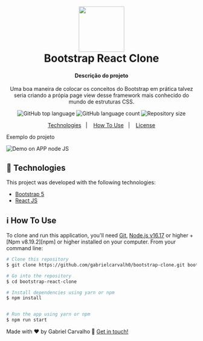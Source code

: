<h1 align="center">
    <img alt="" widht="140" height="120" src="https://upload.wikimedia.org/wikipedia/commons/thumb/b/b2/Bootstrap_logo.svg/512px-Bootstrap_logo.svg.png" />
    <br>
    Bootstrap React Clone 
</h1>

<h4 align="center">
 Descrição do projeto
</h4>
<p  align="center">
  Uma boa maneira de colocar os conceitos do Bootstrap em prática talvez seria criando a própia page view desse framework mais conhecido do mundo de estruturas CSS.

</p>

<p align="center">
  <img alt="GitHub top language" src="https://img.shields.io/github/languages/top/lukemorales/rocketshoes-react-native.svg">

  <img alt="GitHub language count" src="https://img.shields.io/github/languages/count/lukemorales/rocketshoes-react-native.svg">


  <img alt="Repository size" src="https://img.shields.io/github/repo-size/gabrielcarvalh0/nlwheatapp?logo=Repository%20size">


</p>

<p align="center">
  <a href="#rocket-technologies">Technologies</a>&nbsp;&nbsp;&nbsp;|&nbsp;&nbsp;&nbsp;
  <a href="#information_source-how-to-use">How To Use</a>&nbsp;&nbsp;&nbsp;|&nbsp;&nbsp;&nbsp;
  <a href="#memo-license">License</a>
</p>

<p align="center">
<p>Exemplo do projeto</p>

  <img alt="Demo on APP node JS" src="https://res.cloudinary.com/dydwaeqqy/image/upload/v1670890301/page-bootstrap_pimelf.png">
</p>

## :rocket: Technologies

This project was developed with the following technologies:

- [Bootstrap 5](https://getbootstrap.com/)
- [React JS](https://reactjs.org/)


## :information_source: How To Use

To clone and run this application, you'll need [Git](https://git-scm.com), [Node.js v16.17][nodejs] or higher + [Npm v8.19.2][npm] or higher installed on your computer. From your command line:

```bash
# Clone this repository
$ git clone https://github.com/gabrielcarvalh0/bootstrap-clone.git bootstrap-react-clone

# Go into the repository
$ cd bootstrap-react-clone

# Install dependencies using yarn or npm 
$ npm install


# Run the app using yarn or npm
$ npm run start


```


Made with ♥ by Gabriel Carvalho :wave: [Get in touch!](https://www.linkedin.com/in/gabriel-carvalho-3867001a5/)

[nodejs]: https://nodejs.org/
[yarn]: https://yarnpkg.com/
[vc]: https://code.visualstudio.com/
[vceditconfig]: https://marketplace.visualstudio.com/items?itemName=EditorConfig.EditorConfig
[vceslint]: https://marketplace.visualstudio.com/items?itemName=dbaeumer.vscode-eslint
